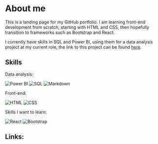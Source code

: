 # About me

This is a landing page for my GitHub portfolio. I am learning front-end development from scratch, starting with HTML and CSS, then hopefully transition to frameworks such as Bootstrap and React.

I currently have skills in SQL and Power BI, using them for a data analysis project at my current role, the link to this project can be found <a href="https://climbing-cupboard-26e.notion.site/HLA-Power-BI-Project-f448a07501c9466393349fbee7cc20a1?pvs=4" >here</a>.

## Skills

Data analysis:

<img alt="Power BI" src="https://img.shields.io/badge/-Power%20BI-e9b51c?style=flat-square&amp;logo=powerbi&amp;logoColor=white" style="max-width: 100%;"> <img alt="SQL" src="https://img.shields.io/badge/-SQL-00758f?style=flat-square&logo=Microsoft%20SQL%20Server&logoColor=white" style="max-width: 100%;"> <img alt="Markdown" src="https://img.shields.io/badge/-Markdown-000000?style=flat-square&logo=Markdown&logoColor=white" style="max-width: 100%;">


Front-end:

<img alt="HTML" src="https://img.shields.io/badge/-HTML-E34F26?style=flat-square&logo=HTML5&logoColor=white" style="max-width: 100%;"> <img alt="CSS" src="https://img.shields.io/badge/-CSS-264DE4?style=flat-square&logo=CSS3&logoColor=white" style="max-width: 100%;">

Skills I want to learn:  

<img alt="React" src="https://img.shields.io/badge/-React-45b8d8?style=flat-square&logo=React&logoColor=white" style="max-width: 100%;"> <img alt="Bootstrap" src="https://img.shields.io/badge/-Bootstrap-7952B3?style=flat-square&logo=Bootstrap&logoColor=white" style="max-width: 100%;">

## Links:

